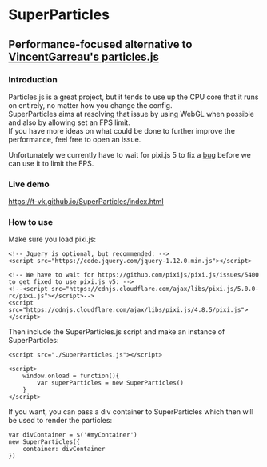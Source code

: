 # SuperParticles

## Performance-focused alternative to [VincentGarreau's particles.js](https://github.com/VincentGarreau/particles.js)

### Introduction
Particles.js is a great project, but it tends to use up the CPU core that it runs on entirely, no matter how you change the config.  
SuperParticles aims at resolving that issue by using WebGL when possible and also by allowing set an FPS limit.  
If you have more ideas on what could be done to further improve the performance, feel free to open an issue.

Unfortunately we currently have to wait for pixi.js 5 to fix a [bug](https://github.com/pixijs/pixi.js/issues/5400) before we can use it to limit the FPS.


### Live demo
https://t-vk.github.io/SuperParticles/index.html

### How to use

Make sure you load pixi.js:
```
<!-- Jquery is optional, but recommended: -->
<script src="https://code.jquery.com/jquery-1.12.0.min.js"></script>

<!-- We have to wait for https://github.com/pixijs/pixi.js/issues/5400 to get fixed to use pixi.js v5: -->
<!--<script src="https://cdnjs.cloudflare.com/ajax/libs/pixi.js/5.0.0-rc/pixi.js"></script>-->
<script src="https://cdnjs.cloudflare.com/ajax/libs/pixi.js/4.8.5/pixi.js"></script>
```

Then include the SuperParticles.js script and make an instance of SuperParticles:
```
<script src="./SuperParticles.js"></script>

<script>
    window.onload = function(){
        var superParticles = new SuperParticles()
    }
</script>
```

If you want, you can pass a div container to SuperParticles which then will be used to render the particles:

```
var divContainer = $('#myContainer')
new SuperParticles({
    container: divContainer
})
```
